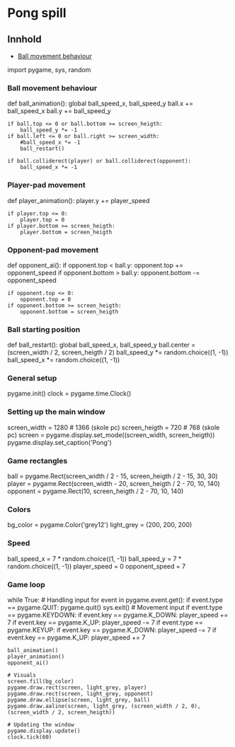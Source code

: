# Pong spill

## Innhold

* [Ball movement behaviour](https://vscode.dev/github/uwohlen/elv_IT2_uw/blob/935265a42fb0467633f73a30ea690623425e8b58/Birk/Dokumentasjon/Pong%20spill.md#ball-movement-behaviour)

import pygame, sys, random

### Ball movement behaviour
def ball_animation():
    global ball_speed_x, ball_speed_y
    ball.x += ball_speed_x
    ball.y += ball_speed_y
    
    if ball.top <= 0 or ball.bottom >= screen_heigth:
        ball_speed_y *= -1
    if ball.left <= 0 or ball.right >= screen_width:
        #ball_speed_x *= -1
        ball_restart()
        
    if ball.colliderect(player) or ball.colliderect(opponent):
        ball_speed_x *= -1

### Player-pad movement
def player_animation():
    player.y += player_speed
    
    if player.top <= 0:
        player.top = 0
    if player.bottom >= screen_heigth:
        player.bottom = screen_heigth
        
### Opponent-pad movement
def opponent_ai():
    if opponent.top < ball.y:
            opponent.top += opponent_speed
    if opponent.bottom > ball.y:
        opponent.bottom -= opponent_speed
    
    if opponent.top <= 0:
        opponent.top = 0
    if opponent.bottom >= screen_heigth:
        opponent.bottom = screen_heigth
        
### Ball starting position
def ball_restart():
    global ball_speed_x, ball_speed_y
    ball.center = (screen_width / 2, screen_heigth / 2)
    ball_speed_y *= random.choice((1, -1))
    ball_speed_x *= random.choice((1, -1))

### General setup
pygame.init()
clock = pygame.time.Clock()

### Setting up the main window
screen_width = 1280 # 1366 (skole pc)
screen_heigth = 720 # 768 (skole pc)
screen = pygame.display.set_mode((screen_width, screen_heigth))
pygame.display.set_caption('Pong')

### Game rectangles
ball = pygame.Rect(screen_width / 2 - 15, screen_heigth / 2 - 15, 30, 30)
player = pygame.Rect(screen_width - 20, screen_heigth / 2 - 70, 10, 140)
opponent = pygame.Rect(10, screen_heigth / 2 - 70, 10, 140)

### Colors
bg_color = pygame.Color('grey12')
light_grey = (200, 200, 200)

### Speed
ball_speed_x = 7 * random.choice((1, -1))
ball_speed_y = 7 * random.choice((1, -1))
player_speed = 0
opponent_speed = 7

### Game loop
while True:
    # Handling input
    for event in pygame.event.get():
        if event.type == pygame.QUIT:
            pygame.quit()
            sys.exit()
        # Movement input
        if event.type == pygame.KEYDOWN:
            if event.key == pygame.K_DOWN:
                player_speed += 7
            if event.key == pygame.K_UP:
                player_speed -= 7
        if event.type == pygame.KEYUP:
            if event.key == pygame.K_DOWN:
                player_speed -= 7
            if event.key == pygame.K_UP:
                player_speed += 7
    
    ball_animation()
    player_animation()
    opponent_ai()
            
    # Visuals
    screen.fill(bg_color)
    pygame.draw.rect(screen, light_grey, player)
    pygame.draw.rect(screen, light_grey, opponent)
    pygame.draw.ellipse(screen, light_grey, ball)
    pygame.draw.aaline(screen, light_grey, (screen_width / 2, 0), (screen_width / 2, screen_heigth))
            
    # Updating the window
    pygame.display.update()
    clock.tick(60)
